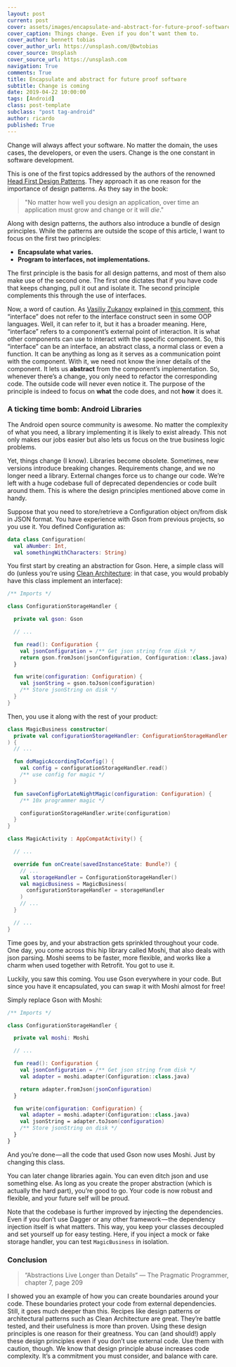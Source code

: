 ```yaml
---
layout: post
current: post
cover: assets/images/encapsulate-and-abstract-for-future-proof-software.jpg
cover_caption: Things change. Even if you don’t want them to.
cover_author: bennett tobias
cover_author_url: https://unsplash.com/@bwtobias
cover_source: Unsplash
cover_source_url: https://unsplash.com
navigation: True
comments: True
title: Encapsulate and abstract for future proof software
subtitle: Change is coming
date: 2019-04-22 10:00:00
tags: [Android]
class: post-template
subclass: "post tag-android"
author: ricardo
published: True
---
```


Change will always affect your software. No matter the domain, the uses cases, the developers, or even the users. Change is the one constant in software development.

This is one of the first topics addressed by the authors of the renowned [Head First Design Patterns](http://shop.oreilly.com/product/9780596007126.do). They approach it as one reason for the importance of design patterns. As they say in the book:

> "No matter how well you design an application, over time an application must grow and change or it will _die_."

Along with design patterns, the authors also introduce a bundle of design principles. While the patterns are outside the scope of this article, I want to focus on the first two principles:

- **Encapsulate what varies.**
- **Program to interfaces, not implementations.**

The first principle is the basis for all design patterns, and most of them also make use of the second one. The first one dictates that if you have code that keeps changing, pull it out and isolate it. The second principle complements this through the use of interfaces.

Now, a word of caution. As [Vasiliy Zukanov](https://medium.com/@techyourchance) explained in [this comment](https://medium.com/@techyourchance/i-havent-read-head-first-design-patterns-yet-but-i-heard-that-it-s-a-worthy-book-b53f72e9b495), this “interface” does not refer to the interface construct seen in some OOP languages. Well, it can refer to it, but it has a broader meaning. Here, “interface” refers to a component’s external point of interaction. It is what other components can use to interact with the specific component. So, this “interface” can be an interface, an abstract class, a normal class or even a function. It can be anything as long as it serves as a communication point with the component. With it, we need not know the inner details of the component. It lets us **abstract** from the component’s implementation. So, whenever there’s a change, you only need to refactor the corresponding code. The outside code will never even notice it. The purpose of the principle is indeed to focus on **what** the code does, and not **how** it does it.

### A ticking time bomb: Android Libraries

The Android open source community is awesome. No matter the complexity of what you need, a library implementing it is likely to exist already. This not only makes our jobs easier but also lets us focus on the true business logic problems.

Yet, things change (I know). Libraries become obsolete. Sometimes, new versions introduce breaking changes. Requirements change, and we no longer need a library. External changes force us to change our code. We’re left with a huge codebase full of deprecated dependencies or code built around them. This is where the design principles mentioned above come in handy.

Suppose that you need to store/retrieve a Configuration object on/from disk in JSON format. You have experience with Gson from previous projects, so you use it. You defined Configuration as:

```kotlin
data class Configuration(
  val aNumber: Int,
  val somethingWithCharacters: String)
```

You first start by creating an abstraction for Gson. Here, a simple class will do (unless you’re using [Clean Architecture](http://blog.cleancoder.com/uncle-bob/2012/08/13/the-clean-architecture.html): in that case, you would probably have this class implement an interface):

```kotlin
/** Imports */

class ConfigurationStorageHandler {

  private val gson: Gson

  // ...

  fun read(): Configuration {
    val jsonConfiguration = /** Get json string from disk */
    return gson.fromJson(jsonConfiguration, Configuration::class.java)
  }

  fun write(configuration: Configuration) {
    val jsonString = gson.toJson(configuration)
    /** Store jsonString on disk */
  }
}
```

Then, you use it along with the rest of your product:

```kotlin
class MagicBusiness constructor(
  private val configurationStorageHandler: ConfigurationStorageHandler
) {
  // ...

  fun doMagicAccordingToConfig() {
    val config = configurationStorageHandler.read()
    /** use config for magic */
  }

  fun saveConfigForLateNightMagic(configuration: Configuration) {
    /** 10x programmer magic */

    configurationStorageHandler.write(configuration)
  }
}
```

```kotlin
class MagicActivity : AppCompatActivity() {

  // ...

  override fun onCreate(savedInstanceState: Bundle?) {
    // ...
    val storageHandler = ConfigurationStorageHandler()
    val magicBusiness = MagicBusiness(
      configurationStorageHandler = storageHandler
    )
    // ...
  }

  // ...
}
```

Time goes by, and your abstraction gets sprinkled throughout your code. One day, you come across this hip library called Moshi, that also deals with json parsing. Moshi seems to be faster, more flexible, and works like a charm when used together with Retrofit. You got to use it.

Luckily, you saw this coming. You use Gson everywhere in your code. But since you have it encapsulated, you can swap it with Moshi almost for free!

Simply replace Gson with Moshi:

```kotlin
/** Imports */

class ConfigurationStorageHandler {

  private val moshi: Moshi

  // ...

  fun read(): Configuration {
    val jsonConfiguration = /** Get json string from disk */
    val adapter = moshi.adapter(Configuration::class.java)

    return adapter.fromJson(jsonConfiguration)
  }

  fun write(configuration: Configuration) {
    val adapter = moshi.adapter(Configuration::class.java)
    val jsonString = adapter.toJson(configuration)
    /** Store jsonString on disk */
  }
}
```

And you’re done — all the code that used Gson now uses Moshi. Just by changing this class.

You can later change libraries again. You can even ditch json and use something else. As long as you create the proper abstraction (which is actually the hard part), you’re good to go. Your code is now robust and flexible, and your future self will be proud.

Note that the codebase is further improved by injecting the dependencies. Even if you don’t use Dagger or any other framework — the dependency injection itself is what matters. This way, you keep your classes decoupled and set yourself up for easy testing. Here, if you inject a mock or fake storage handler, you can test `MagicBusiness` in isolation.

### Conclusion

> “Abstractions Live Longer than Details“ — The Pragmatic Programmer, chapter 7, page 209

I showed you an example of how you can create boundaries around your code. These boundaries protect your code from external dependencies. Still, it goes much deeper than this. Recipes like design patterns or architectural patterns such as Clean Architecture are great. They’re battle tested, and their usefulness is more than proven. Using these design principles is one reason for their greatness. You can (and should!) apply these design principles even if you don’t use external code. Use them with caution, though. We know that design principle abuse increases code complexity. It’s a commitment you must consider, and balance with care.
